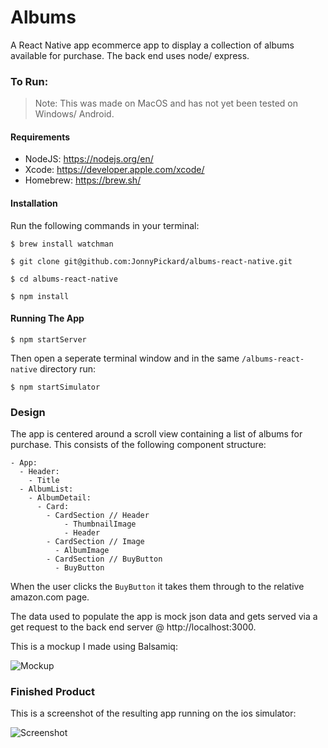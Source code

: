 Albums
======

A React Native app ecommerce app to display a collection of albums available for purchase. The back end uses node/ express.

### To Run:

> Note: This was made on MacOS and has not yet been tested on Windows/ Android.

#### Requirements

- NodeJS: https://nodejs.org/en/
- Xcode: https://developer.apple.com/xcode/
- Homebrew: https://brew.sh/

#### Installation

Run the following commands in your terminal:

`$ brew install watchman`

`$ git clone git@github.com:JonnyPickard/albums-react-native.git`

`$ cd albums-react-native`

`$ npm install`

#### Running The App  

`$ npm startServer`

Then open a seperate terminal window and in the same `/albums-react-native` directory run:

`$ npm startSimulator`

### Design

The app is centered around a scroll view containing a list of albums for purchase. This consists of the following component structure:

```
- App:  
  - Header:  
    - Title
  - AlbumList:  
    - AlbumDetail:  
      - Card:
        - CardSection // Header
            - ThumbnailImage
            - Header
        - CardSection // Image
          - AlbumImage
        - CardSection // BuyButton
          - BuyButton 
```

When the user clicks the `BuyButton` it takes them through to the relative amazon.com page.  

The data used to populate the app is mock json data and gets served via a get request to the back end server @ http://localhost:3000.

This is a mockup I made using Balsamiq:  

![Mockup]

### Finished Product

This is a screenshot of the resulting app running on the ios simulator:  

![Screenshot]

[Mockup]: https://github.com/JonnyPickard/albums-react-native/blob/master/src/docs/AlbumsMockup.png

[Screenshot]: https://github.com/JonnyPickard/albums-react-native/blob/master/src/docs/AlbumsAppScreenShot.png
